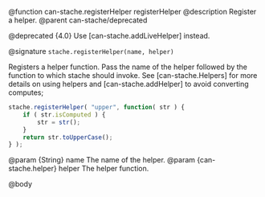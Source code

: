 @function can-stache.registerHelper registerHelper
@description Register a helper.
@parent can-stache/deprecated

@deprecated {4.0} Use [can-stache.addLiveHelper] instead.

@signature `stache.registerHelper(name, helper)`

Registers a helper function.
Pass the name of the helper followed by the
function to which stache should invoke. See [can-stache.Helpers] for more details on using helpers
and [can-stache.addHelper] to avoid converting computes;

```js
stache.registerHelper( "upper", function( str ) {
	if ( str.isComputed ) {
		str = str();
	}
	return str.toUpperCase();
} );
```

@param {String} name The name of the helper.
@param {can-stache.helper} helper The helper function.

@body
